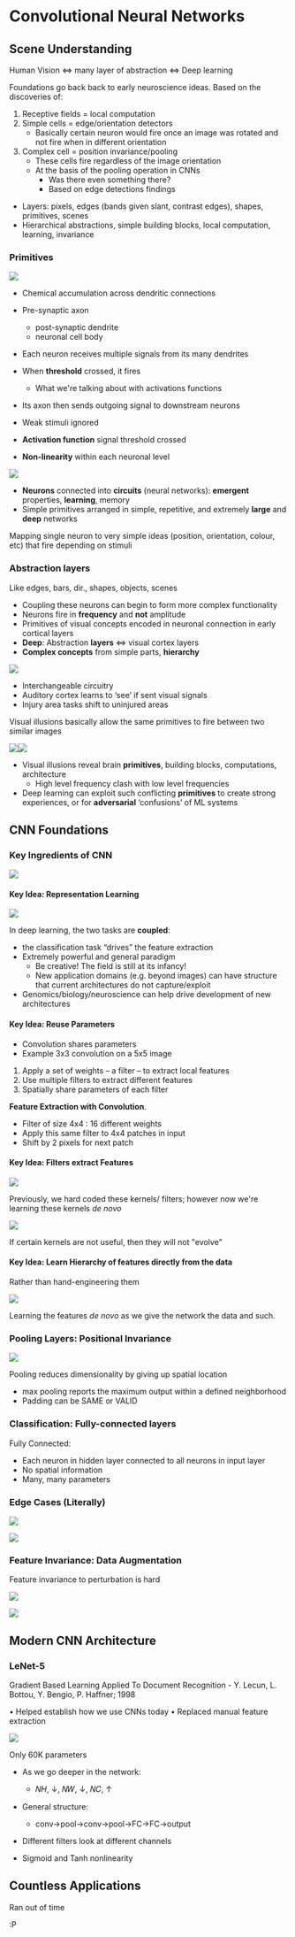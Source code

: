 # Convolutional Neural Networks

## Scene Understanding

Human Vision $\iff$ many layer of abstraction $\iff$ Deep learning

Foundations go back back to early neuroscience ideas. Based on the discoveries of:

1. Receptive fields = local computation
2. Simple cells = edge/orientation detectors
	* Basically certain neuron would fire once an image was rotated and not fire when in different orientation
3. Complex cell = position invariance/pooling
	* These cells fire regardless of the image orientation
	* At the basis of the pooling operation in CNNs
		* Was there even something there?
		* Based on edge detections findings
* Layers: pixels, edges (bands given slant, contrast edges), shapes, primitives, scenes
* Hierarchical abstractions, simple building blocks, local computation, learning, invariance

### Primitives

![](https://i.imgur.com/yvVJ7u9.png)

* Chemical accumulation across dendritic connections
* Pre-synaptic axon
	* post-synaptic dendrite
	* neuronal cell body

* Each neuron receives multiple signals from its many dendrites
* When **threshold** crossed, it fires 
	* What we're talking about with activations functions
* Its axon then sends outgoing signal to downstream neurons

* Weak stimuli ignored 
* **Activation function** signal threshold crossed 
* **Non-linearity** within each neuronal level

![](https://i.imgur.com/xIMprQ0.png)

* **Neurons** connected into **circuits** (neural networks): **emergent** properties, **learning**, memory 
* Simple primitives arranged in simple, repetitive, and extremely **large** and **deep** networks 

Mapping single neuron to very simple ideas (position, orientation, colour, etc) that fire depending on stimuli

### Abstraction layers
Like edges, bars, dir., shapes, objects, scenes

* Coupling these neurons can begin to form more complex functionality
* Neurons fire in **frequency** and **not** amplitude
* Primitives of visual concepts encoded in neuronal connection in early cortical layers
* **Deep**: Abstraction **layers** $\iff$ visual cortex layers 
* **Complex concepts** from simple parts, **hierarchy**

![](https://i.imgur.com/NtrsSBK.png)

* Interchangeable circuitry
* Auditory cortex learns to ‘see’ if sent visual signals
* Injury area tasks shift to uninjured areas

Visual illusions basically allow the same primitives to fire between two similar images

![](https://i.imgur.com/OBt6iQh.png)![](https://i.imgur.com/xDEiQXA.png)

* Visual illusions reveal brain **primitives**, building blocks, computations, architecture
	* High level frequency clash with low level frequencies
* Deep learning can exploit such conflicting **primitives** to create strong experiences, or for **adversarial** ‘confusions’ of ML systems

## CNN Foundations

### Key Ingredients of CNN

![](https://i.imgur.com/ttQTMq9.png)


#### Key Idea: Representation Learning

![](https://i.imgur.com/L3HgPbV.png)

In deep learning, the two tasks are **coupled**:
* the classification task “drives” the feature extraction
* Extremely powerful and general paradigm 
	* Be creative! The field is still at its infancy!
	* New application domains (e.g. beyond images) can have structure that current architectures do not capture/exploit
* Genomics/biology/neuroscience can help drive development of new architectures

#### Key Idea: Reuse Parameters
* Convolution shares parameters
* Example 3x3 convolution on a 5x5 image
 
1) Apply a set of weights – a filter – to extract local features
2) Use multiple filters to extract different features
3) Spatially share parameters of each filter

**Feature Extraction with Convolution**.

- Filter of size 4x4 : 16 different weights
- Apply this same filter to 4x4 patches in input
- Shift by 2 pixels for next patch

#### Key Idea: Filters extract Features

![](https://i.imgur.com/F1rZZeH.png)


Previously, we hard coded these kernels/ filters; however now we're learning these kernels *de novo*

![](https://i.imgur.com/JbkdivK.png)

If certain kernels are not useful, then they will not "evolve"

#### Key Idea: Learn Hierarchy of features directly from the data
Rather than hand-engineering them

![](https://i.imgur.com/67qnj5f.png)

Learning the features *de novo* as we give the network the data and such.

### Pooling Layers: Positional Invariance

![](https://i.imgur.com/r4l8T6S.png)

Pooling reduces dimensionality by giving up spatial location

* max pooling reports the maximum output within a defined neighborhood
* Padding can be SAME or VALID

### Classification: Fully-connected layers
Fully Connected:
* Each neuron in hidden layer connected to all neurons in input layer
* No spatial information
* Many, many parameters

### Edge Cases (Literally)

![](https://i.imgur.com/Li3d5Zp.png)

![](https://i.imgur.com/uZS23w8.png)


### Feature Invariance: Data Augmentation
Feature invariance to perturbation is hard

![](https://i.imgur.com/OSi8xpr.png)

![](https://i.imgur.com/t4uUxal.png)


## Modern CNN Architecture
### LeNet-5
Gradient Based Learning Applied To Document Recognition - Y. Lecun, L. Bottou, Y. Bengio, P. Haffner; 1998

• Helped establish how we use CNNs today
• Replaced manual feature extraction

![](https://i.imgur.com/3B3cB5K.png)


Only 60K parameters
* As we go deeper in the network: 
	* 𝑁𝐻, ↓, 𝑁𝑊, ↓, 𝑁𝐶, ↑
* General structure:
	* conv->pool->conv->pool->FC->FC->output

* Different filters look at different channels
* Sigmoid and Tanh nonlinearity


## Countless Applications

Ran out of time

:P